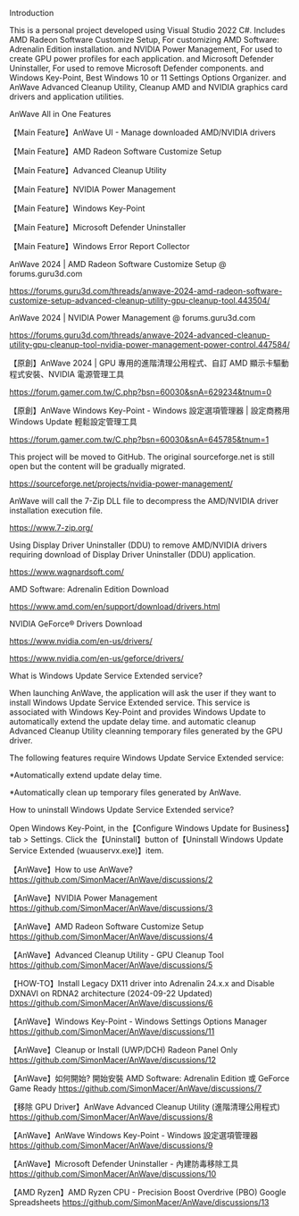 Introduction

This is a personal project developed using Visual Studio 2022 C#. Includes AMD Radeon Software Customize Setup, For customizing AMD Software: Adrenalin Edition installation. and NVIDIA Power Management, For used to create GPU power profiles for each application. and Microsoft Defender Uninstaller, For used to remove Microsoft Defender components. and Windows Key-Point, Best Windows 10 or 11 Settings Options Organizer. and AnWave Advanced Cleanup Utility, Cleanup AMD and NVIDIA graphics card drivers and application utilities.

AnWave All in One Features

【Main Feature】AnWave UI - Manage downloaded AMD/NVIDIA drivers

【Main Feature】AMD Radeon Software Customize Setup

【Main Feature】Advanced Cleanup Utility

【Main Feature】NVIDIA Power Management

【Main Feature】Windows Key-Point

【Main Feature】Microsoft Defender Uninstaller

【Main Feature】Windows Error Report Collector

AnWave 2024 | AMD Radeon Software Customize Setup @ forums.guru3d.com

https://forums.guru3d.com/threads/anwave-2024-amd-radeon-software-customize-setup-advanced-cleanup-utility-gpu-cleanup-tool.443504/

AnWave 2024 | NVIDIA Power Management @ forums.guru3d.com

https://forums.guru3d.com/threads/anwave-2024-advanced-cleanup-utility-gpu-cleanup-tool-nvidia-power-management-power-control.447584/

【原創】AnWave 2024 | GPU 專用的進階清理公用程式、自訂 AMD 顯示卡驅動程式安裝、NVIDIA 電源管理工具

https://forum.gamer.com.tw/C.php?bsn=60030&snA=629234&tnum=0

【原創】AnWave Windows Key-Point - Windows 設定選項管理器 | 設定商務用 Windows Update 輕鬆設定管理工具

https://forum.gamer.com.tw/C.php?bsn=60030&snA=645785&tnum=1

This project will be moved to GitHub. The original sourceforge.net is still open but the content will be gradually migrated.

https://sourceforge.net/projects/nvidia-power-management/

AnWave will call the 7-Zip DLL file to decompress the AMD/NVIDIA driver installation execution file.

https://www.7-zip.org/

Using Display Driver Uninstaller (DDU) to remove AMD/NVIDIA drivers requiring download of Display Driver Uninstaller (DDU) application.

https://www.wagnardsoft.com/

AMD Software: Adrenalin Edition Download

https://www.amd.com/en/support/download/drivers.html

NVIDIA GeForce® Drivers Download

https://www.nvidia.com/en-us/drivers/

https://www.nvidia.com/en-us/geforce/drivers/

What is Windows Update Service Extended service?

When launching AnWave, the application will ask the user if they want to install Windows Update Service Extended service. This service is associated with Windows Key-Point and provides Windows Update to automatically extend the update delay time. and automatic cleanup Advanced Cleanup Utility cleanning temporary files generated by the GPU driver.

The following features require Windows Update Service Extended service:

*Automatically extend update delay time.

*Automatically clean up temporary files generated by AnWave.

How to uninstall Windows Update Service Extended service?

Open Windows Key-Point, in the【Configure Windows Update for Business】tab > Settings. Click the【Uninstall】button of【Uninstall Windows Update Service Extended (wuauservx.exe)】item.

【AnWave】How to use AnWave?
https://github.com/SimonMacer/AnWave/discussions/2

【AnWave】NVIDIA Power Management
https://github.com/SimonMacer/AnWave/discussions/3

【AnWave】AMD Radeon Software Customize Setup
https://github.com/SimonMacer/AnWave/discussions/4

【AnWave】Advanced Cleanup Utility - GPU Cleanup Tool
https://github.com/SimonMacer/AnWave/discussions/5

【HOW-TO】Install Legacy DX11 driver into Adrenalin 24.x.x and Disable DXNAVI on RDNA2 architecture (2024-09-22 Updated)
https://github.com/SimonMacer/AnWave/discussions/6

【AnWave】Windows Key-Point - Windows Settings Options Manager
https://github.com/SimonMacer/AnWave/discussions/11

【AnWave】Cleanup or Install (UWP/DCH) Radeon Panel Only
https://github.com/SimonMacer/AnWave/discussions/12

【AnWave】如何開始? 開始安裝 AMD Software: Adrenalin Edition 或 GeForce Game Ready
https://github.com/SimonMacer/AnWave/discussions/7

【移除 GPU Driver】AnWave Advanced Cleanup Utility (進階清理公用程式)
https://github.com/SimonMacer/AnWave/discussions/8

【AnWave】AnWave Windows Key-Point - Windows 設定選項管理器
https://github.com/SimonMacer/AnWave/discussions/9

【AnWave】Microsoft Defender Uninstaller - 內建防毒移除工具
https://github.com/SimonMacer/AnWave/discussions/10

【AMD Ryzen】AMD Ryzen CPU - Precision Boost Overdrive (PBO) Google Spreadsheets
https://github.com/SimonMacer/AnWave/discussions/13
